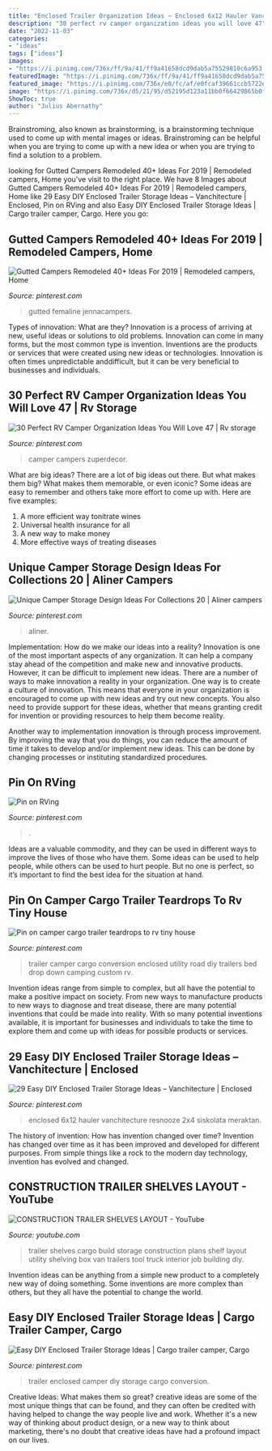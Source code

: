 ```yaml
---
title: "Enclosed Trailer Organization Ideas ~ Enclosed 6x12 Hauler Vanchitecture Resnooze 2x4 Siskolata Meraktan"
description: "30 perfect rv camper organization ideas you will love 47"
date: "2022-11-03"
categories:
- "ideas"
tags: ["ideas"]
images:
- "https://i.pinimg.com/736x/ff/9a/41/ff9a41658dcd9dab5a75529810c6a953.jpg"
featuredImage: "https://i.pinimg.com/736x/ff/9a/41/ff9a41658dcd9dab5a75529810c6a953.jpg"
featured_image: "https://i.pinimg.com/736x/e0/fc/af/e0fcaf39661ccb5722e61f276b29bdef.jpg"
image: "https://i.pinimg.com/736x/d5/21/95/d52195d123a11bb0f66429865b0f57f5.jpg"
ShowToc: true
author: "Julius Abernathy"
---
```



Brainstroming, also known as brainstorming, is a brainstorming technique used to come up with mental images or ideas. Brainstroming can be helpful when you are trying to come up with a new idea or when you are trying to find a solution to a problem.

	

		
looking for Gutted Campers Remodeled 40+ Ideas For 2019 | Remodeled campers, Home you've visit to the right place. We have 8 Images about Gutted Campers Remodeled 40+ Ideas For 2019 | Remodeled campers, Home like 29 Easy DIY Enclosed Trailer Storage Ideas – Vanchitecture | Enclosed, Pin on RVing and also Easy DIY Enclosed Trailer Storage Ideas | Cargo trailer camper, Cargo. Here you go:
		
    
## Gutted Campers Remodeled 40+ Ideas For 2019 | Remodeled Campers, Home

<img loading=lazy src="https://i.pinimg.com/736x/ff/9a/41/ff9a41658dcd9dab5a75529810c6a953.jpg" onerror="this.onerror=null;this.src='https://tse3.mm.bing.net/th?id=OIP.KxFo2x0R6FV2EHyoVbsjigAAAA&amp;pid=15.1';" alt="Gutted Campers Remodeled 40+ Ideas For 2019 | Remodeled campers, Home">

_Source: pinterest.com_

>gutted femaline jennacampers. 

	

Types of innovation: What are they?
Innovation is a process of arriving at new, useful ideas or solutions to old problems. Innovation can come in many forms, but the most common type is invention. Inventions are the products or services that were created using new ideas or technologies. Innovation is often times unpredictable anddifficult, but it can be very beneficial to businesses and individuals.

    
## 30 Perfect RV Camper Organization Ideas You Will Love 47 | Rv Storage

<img loading=lazy src="https://i.pinimg.com/736x/ce/6d/17/ce6d17de9f861dd2ad538cd9d95848dc.jpg" onerror="this.onerror=null;this.src='https://tse3.mm.bing.net/th?id=OIP.-gB-3N8WgeNuNc1T_4rErAHaJ4&amp;pid=15.1';" alt="30 Perfect RV Camper Organization Ideas You Will Love 47 | Rv storage">

_Source: pinterest.com_

>camper campers zuperdecor. 

	

What are big ideas?
There are a lot of big ideas out there. But what makes them big? What makes them memorable, or even iconic? Some ideas are easy to remember and others take more effort to come up with. Here are five examples: 
1. A more efficient way tonitrate wines
2. Universal health insurance for all
3. A new way to make money
4. More effective ways of treating diseases

    
## Unique Camper Storage Design Ideas For Collections 20 | Aliner Campers

<img loading=lazy src="https://i.pinimg.com/736x/ae/d0/b7/aed0b74fc80a33c20887997dacc26abd.jpg" onerror="this.onerror=null;this.src='https://tse2.mm.bing.net/th?id=OIP.YwIFPNW9F3mH9Vgw4yOGoAHaJ3&amp;pid=15.1';" alt="Unique Camper Storage Design Ideas For Collections 20 | Aliner campers">

_Source: pinterest.com_

>aliner. 

	

Implementation: How do we make our ideas into a reality?
Innovation is one of the most important aspects of any organization. It can help a company stay ahead of the competition and make new and innovative products. However, it can be difficult to implement new ideas. There are a number of ways to make innovation a reality in your organization. 
One way is to create a culture of innovation. This means that everyone in your organization is encouraged to come up with new ideas and try out new concepts. You also need to provide support for these ideas, whether that means granting credit for invention or providing resources to help them become reality. 

Another way to implementation innovation is through process improvement. By improving the way that you do things, you can reduce the amount of time it takes to develop and/or implement new ideas. This can be done by changing processes or instituting standardized procedures.

    
## Pin On RVing

<img loading=lazy src="https://i.pinimg.com/736x/e0/fc/af/e0fcaf39661ccb5722e61f276b29bdef.jpg" onerror="this.onerror=null;this.src='https://tse1.mm.bing.net/th?id=OIP.8D2Pleu3RtwhR4mo8_eiRwHaNK&amp;pid=15.1';" alt="Pin on RVing">

_Source: pinterest.com_

>. 

	

Ideas are a valuable commodity, and they can be used in different ways to improve the lives of those who have them. Some ideas can be used to help people, while others can be used to hurt people. But no one is perfect, so it’s important to find the best idea for the situation at hand.

    
## Pin On Camper Cargo Trailer Teardrops To Rv Tiny House

<img loading=lazy src="https://i.pinimg.com/736x/09/92/36/09923610a802febd0a76d430d603695d.jpg" onerror="this.onerror=null;this.src='https://tse4.mm.bing.net/th?id=OIP.IGY2XwOChx1hDiiPln-BuQHaJ3&amp;pid=15.1';" alt="Pin on camper cargo trailer teardrops to rv tiny house">

_Source: pinterest.com_

>trailer camper cargo conversion enclosed utility road diy trailers bed drop down camping custom rv. 

	

Invention ideas range from simple to complex, but all have the potential to make a positive impact on society. From new ways to manufacture products to new ways to diagnose and treat disease, there are many potential inventions that could be made into reality. With so many potential inventions available, it is important for businesses and individuals to take the time to explore them and come up with ideas for possible products or services.

    
## 29 Easy DIY Enclosed Trailer Storage Ideas – Vanchitecture | Enclosed

<img loading=lazy src="https://i.pinimg.com/736x/d5/21/95/d52195d123a11bb0f66429865b0f57f5.jpg" onerror="this.onerror=null;this.src='https://tse4.mm.bing.net/th?id=OIP.EhQszeTDS3hAShitrrp0dAHaJ5&amp;pid=15.1';" alt="29 Easy DIY Enclosed Trailer Storage Ideas – Vanchitecture | Enclosed">

_Source: pinterest.com_

>enclosed 6x12 hauler vanchitecture resnooze 2x4 siskolata meraktan. 

	

The history of invention: How has invention changed over time?
Invention has changed over time as it has been improved and developed for different purposes. From simple things like a rock to the modern day technology, invention has evolved and changed.

    
## CONSTRUCTION TRAILER SHELVES LAYOUT - YouTube

<img loading=lazy src="http://i.ytimg.com/vi/_rBdrhJZQqY/maxresdefault.jpg" onerror="this.onerror=null;this.src='https://tse4.mm.bing.net/th?id=OIP.u-YyrcaODro5QdT9t88iIgHaEK&amp;pid=15.1';" alt="CONSTRUCTION TRAILER SHELVES LAYOUT - YouTube">

_Source: youtube.com_

>trailer shelves cargo build storage construction plans shelf layout utility shelving box van trailers tool truck interior job building diy. 

	

Invention ideas can be anything from a simple new product to a completely new way of doing something. Some inventions are more complex than others, but they all have the potential to change the world.

    
## Easy DIY Enclosed Trailer Storage Ideas | Cargo Trailer Camper, Cargo

<img loading=lazy src="https://i.pinimg.com/736x/e7/ba/eb/e7baeb9efbf807efd6ad602bb3cddb26.jpg" onerror="this.onerror=null;this.src='https://tse1.mm.bing.net/th?id=OIP.28oJT0f9xuszgZNPRlNoEgHaJ3&amp;pid=15.1';" alt="Easy DIY Enclosed Trailer Storage Ideas | Cargo trailer camper, Cargo">

_Source: pinterest.com_

>trailer enclosed camper diy storage cargo conversion. 

	

Creative Ideas: What makes them so great?
creative ideas are some of the most unique things that can be found, and they can often be credited with having helped to change the way people live and work. Whether it's a new way of thinking about product design, or a new way to think about marketing, there's no doubt that creative ideas have had a profound impact on our lives.

